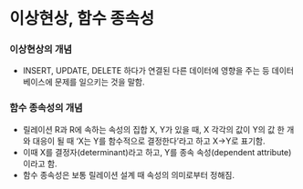 # 이상현상, 함수 종속성
### 이상현상의 개념
* INSERT, UPDATE, DELETE 하다가 연결된 다른 데이터에 영향을 주는 등 데이터베이스에 문제를 일으키는 것을 말함.
### 함수 종속성의 개념
* 릴레이션 R과 R에 속하는 속성의 집합 X, Y가 있을 때, X 각각의 값이 Y의 값 한 개와 대응이 될 때 ‘X는 Y를 함수적으로 결정한다’라고 하고 X→Y로 표기함.
* 이때 X를 결정자(determinant)라고 하고, Y를 종속 속성(dependent attribute)이라고 함.
* 함수 종속성은 보통 릴레이션 설계 때 속성의 의미로부터 정해짐.
